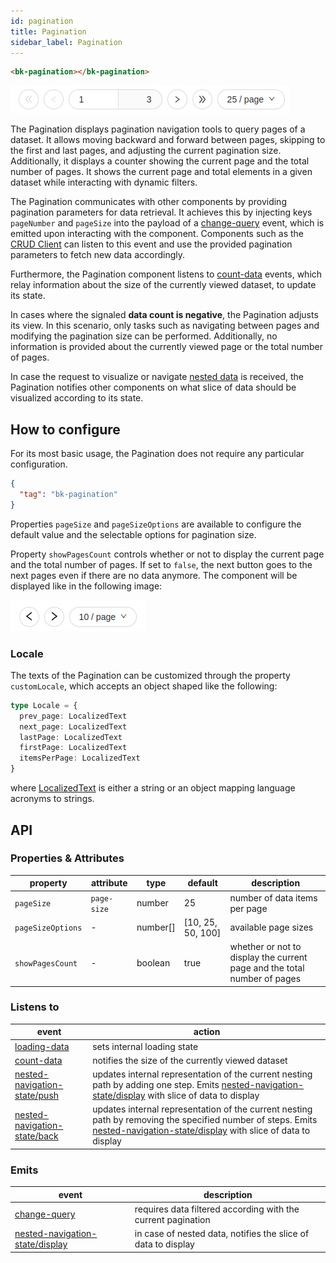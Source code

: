 ```yaml
---
id: pagination
title: Pagination
sidebar_label: Pagination
---
```


<!--
WARNING: this file was automatically generated by Mia-Platform Doc Aggregator.
DO NOT MODIFY IT BY HAND.
Instead, modify the source file and run the aggregator to regenerate this file.
-->

<!--
WARNING:
This file is automatically generated. Please edit the 'README' file of the corresponding component and run `yarn copy:docs`
-->




[nested-data-flow]: ../80_examples/20_nested_data.md#nested-fields-in-the-table-and-forms

[localized-text]: ../40_core_concepts.md#localization-and-i18n

[loading-data]: ../70_events.md#loading-data
[count-data]: ../70_events.md#count-data
[change-query]: ../70_events.md#change-query
[nested-navigation-state/back]: ../70_events.md#nested-navigation-state---back
[nested-navigation-state/push]: ../70_events.md#nested-navigation-state---push
[nested-navigation-state/display]: ../70_events.md#nested-navigation-state---display

[bk-crud-client]: ./100_crud_client.md




```html
<bk-pagination></bk-pagination>
```

![pagination](img/bk-pagination.png)

The Pagination displays pagination navigation tools to query pages of a dataset.
It allows moving backward and forward between pages, skipping to the first and last pages, and adjusting the current pagination size.
Additionally, it displays a counter showing the current page and the total number of pages.
It shows the current page and total elements in a given dataset while interacting with dynamic filters.

The Pagination communicates with other components by providing pagination parameters for data retrieval.
It achieves this by injecting keys `pageNumber` and `pageSize` into the payload of a [change-query] event, which is emitted upon interacting with the component.
Components such as the [CRUD Client][bk-crud-client] can listen to this event and use the provided pagination parameters to fetch new data accordingly.

Furthermore, the Pagination component listens to [count-data] events, which relay information about the size of the currently viewed dataset, to update its state.

In cases where the signaled **data count is negative**, the Pagination adjusts its view. In this scenario, only tasks such as navigating between pages and modifying the pagination size can be performed.
Additionally, no information is provided about the currently viewed page or the total number of pages.

In case the request to visualize or navigate [nested data][nested-data-flow] is received, the Pagination notifies other components on what slice of data should be visualized according to its state.

## How to configure

For its most basic usage, the Pagination does not require any particular configuration.

```json
{
  "tag": "bk-pagination"
}
```

Properties `pageSize` and `pageSizeOptions` are available to configure the default value and the selectable options for pagination size.

Property `showPagesCount` controls whether or not to display the current page and the total number of pages. If set to `false`, the next button goes to the next pages even if there are no data anymore. The component will be displayed like in the following image:

![pagination](img/bk-pagination-buttonsOnly.png)

### Locale

The texts of the Pagination can be customized through the property `customLocale`, which accepts an object shaped like the following:

```typescript
type Locale = {
  prev_page: LocalizedText
  next_page: LocalizedText
  lastPage: LocalizedText
  firstPage: LocalizedText
  itemsPerPage: LocalizedText
}
```

where [LocalizedText][localized-text] is either a string or an object mapping language acronyms to strings.


## API

### Properties & Attributes

| property          | attribute   | type     | default           | description                                                |
| ----------------- | ----------- | -------- | ----------------- | ---------------------------------------------------------- |
| `pageSize`        | `page-size` | number   | 25                | number of data items per page                              |
| `pageSizeOptions` | -           | number[] | [10, 25, 50, 100] | available page sizes                                       |
| `showPagesCount`  | -           | boolean  | true              | whether or not to display the current page and the total number of pages |

### Listens to

| event                          | action                                                                                                                                                |
| ------------------------------ | ----------------------------------------------------------------------------------------------------------------------------------------------------- |
| [loading-data]                 | sets internal loading state                                                                                                                           |
| [count-data]                   | notifies the size of the currently viewed dataset                                                                                                     |
| [nested-navigation-state/push] | updates internal representation of the current nesting path by adding one step. Emits [nested-navigation-state/display] with slice of data to display |
| [nested-navigation-state/back] | updates internal representation of the current nesting path by removing the specified number of steps. Emits [nested-navigation-state/display] with slice of data to display |

### Emits

| event                             | description                                                   |
| --------------------------------- | ------------------------------------------------------------- |
| [change-query]                    | requires data filtered according with the current pagination  |
| [nested-navigation-state/display] | in case of nested data, notifies the slice of data to display |
